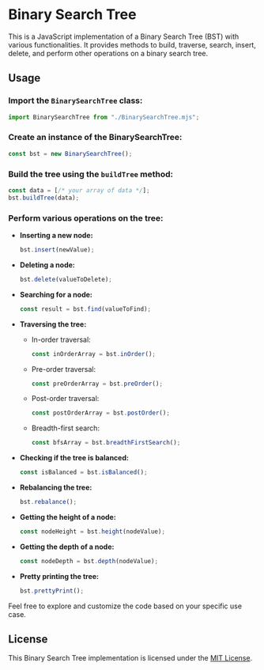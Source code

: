 # Binary Search Tree

This is a JavaScript implementation of a Binary Search Tree (BST) with various functionalities. It provides methods to build, traverse, search, insert, delete, and perform other operations on a binary search tree.

## Usage

### Import the `BinarySearchTree` class:

```javascript
import BinarySearchTree from "./BinarySearchTree.mjs";
```

### Create an instance of the BinarySearchTree:

```javascript
const bst = new BinarySearchTree();
```

### Build the tree using the `buildTree` method:

```javascript
const data = [/* your array of data */];
bst.buildTree(data);
```

### Perform various operations on the tree:

- **Inserting a new node:**

  ```javascript
  bst.insert(newValue);
  ```

- **Deleting a node:**

  ```javascript
  bst.delete(valueToDelete);
  ```

- **Searching for a node:**

  ```javascript
  const result = bst.find(valueToFind);
  ```

- **Traversing the tree:**

  - In-order traversal:

    ```javascript
    const inOrderArray = bst.inOrder();
    ```

  - Pre-order traversal:

    ```javascript
    const preOrderArray = bst.preOrder();
    ```

  - Post-order traversal:

    ```javascript
    const postOrderArray = bst.postOrder();
    ```

  - Breadth-first search:

    ```javascript
    const bfsArray = bst.breadthFirstSearch();
    ```

- **Checking if the tree is balanced:**

  ```javascript
  const isBalanced = bst.isBalanced();
  ```

- **Rebalancing the tree:**

  ```javascript
  bst.rebalance();
  ```

- **Getting the height of a node:**

  ```javascript
  const nodeHeight = bst.height(nodeValue);
  ```

- **Getting the depth of a node:**

  ```javascript
  const nodeDepth = bst.depth(nodeValue);
  ```

- **Pretty printing the tree:**

  ```javascript
  bst.prettyPrint();
  ```

Feel free to explore and customize the code based on your specific use case.

## License

This Binary Search Tree implementation is licensed under the [MIT License](LICENSE).